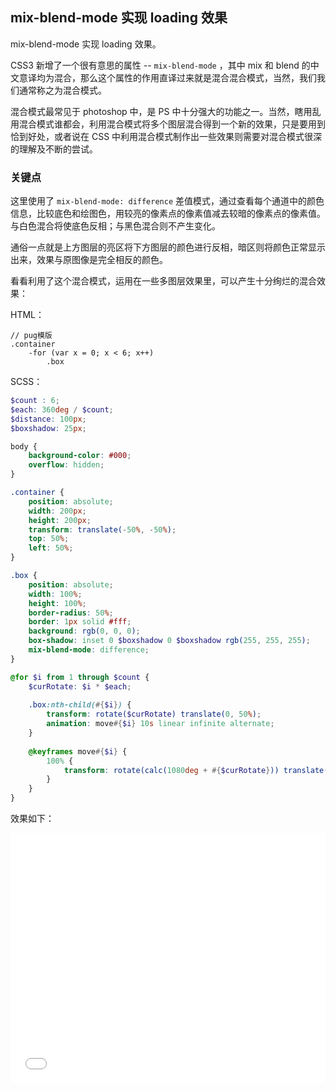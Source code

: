 ## mix-blend-mode 实现 loading 效果

mix-blend-mode 实现 loading 效果。

CSS3 新增了一个很有意思的属性 -- `mix-blend-mode` ，其中 mix 和 blend 的中文意译均为混合，那么这个属性的作用直译过来就是混合混合模式，当然，我们我们通常称之为混合模式。

混合模式最常见于 photoshop 中，是 PS 中十分强大的功能之一。当然，瞎用乱用混合模式谁都会，利用混合模式将多个图层混合得到一个新的效果，只是要用到恰到好处，或者说在 CSS 中利用混合模式制作出一些效果则需要对混合模式很深的理解及不断的尝试。

### 关键点

这里使用了 `mix-blend-mode: difference` 差值模式，通过查看每个通道中的颜色信息，比较底色和绘图色，用较亮的像素点的像素值减去较暗的像素点的像素值。与白色混合将使底色反相；与黑色混合则不产生变化。

通俗一点就是上方图层的亮区将下方图层的颜色进行反相，暗区则将颜色正常显示出来，效果与原图像是完全相反的颜色。

看看利用了这个混合模式，运用在一些多图层效果里，可以产生十分绚烂的混合效果：

HTML：

```pug
// pug模版
.container
    -for (var x = 0; x < 6; x++)
        .box
```

SCSS：
```scss
$count : 6;
$each: 360deg / $count;
$distance: 100px;
$boxshadow: 25px;

body {
    background-color: #000;
    overflow: hidden;
}

.container {
    position: absolute;
    width: 200px;
    height: 200px;
    transform: translate(-50%, -50%);
    top: 50%;
    left: 50%;
}

.box {
    position: absolute;
    width: 100%;
    height: 100%;
    border-radius: 50%;
    border: 1px solid #fff;
    background: rgb(0, 0, 0);
    box-shadow: inset 0 $boxshadow 0 $boxshadow rgb(255, 255, 255);
    mix-blend-mode: difference;
}

@for $i from 1 through $count {
    $curRotate: $i * $each;
    
    .box:nth-child(#{$i}) {
        transform: rotate($curRotate) translate(0, 50%);
        animation: move#{$i} 10s linear infinite alternate;
    }
    
    @keyframes move#{$i} {
        100% {
            transform: rotate(calc(1080deg + #{$curRotate})) translate($distance);
        }
    }
}
```

效果如下：

<iframe height='400' scrolling='no' title='pureCssAnimation(webkit Only)' src='//codepen.io/Chokcoco/embed/VbMrKX/?height=265&theme-id=0&default-tab=result' frameborder='no' allowtransparency='true' allowfullscreen='true' style='width: 100%;'>See the Pen <a href='https://codepen.io/Chokcoco/pen/VbMrKX/'>pureCssAnimation(webkit Only)</a> by Chokcoco (<a href='https://codepen.io/Chokcoco'>@Chokcoco</a>) on <a href='https://codepen.io'>CodePen</a>.
</iframe>